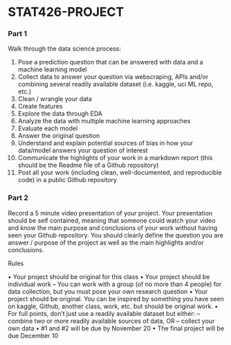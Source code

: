 # STAT426-PROJECT
### Part 1
Walk through the data science process:

1. Pose a prediction question that can be answered with data and a machine learning model
2. Collect data to answer your question via webscraping, APIs and/or combining several readily available
dataset (i.e. kaggle, uci ML repo, etc.)
3. Clean / wrangle your data
4. Create features
5. Explore the data through EDA
6. Analyze the data with multiple machine learning approaches
7. Evaluate each model
8. Answer the original question
9. Understand and explain potential sources of bias in how your data/model answers your question of
interest
10. Communicate the highlights of your work in a markdown report (this should be the Readme file of a
Github repository)
11. Post all your work (including clean, well-documented, and reproducible code) in a public Github
repository
### Part 2
Record a 5 minute video presentation of your project. Your presentation should be self contained, meaning
that someone could watch your video and know the main purpose and conclusions of your work without
having seen your Github repository. You should clearly define the question you are answer / purpose of the
project as well as the main highlights and/or conclusions.

Rules

• Your project should be original for this class
• Your project should be individual work
  – You can work with a group (of no more than 4 people) for data collection, but you must pose
your own research question
• Your project should be original. You can be inspired by something you have seen on kaggle, Github,
another class, work, etc. but should be original work.
• For full points, don’t just use a readily available dataset but either:
  – combine two or more readily available sources of data, OR
  – collect your own data
• #1 and #2 will be due by November 20
• The final project will be due December 10
